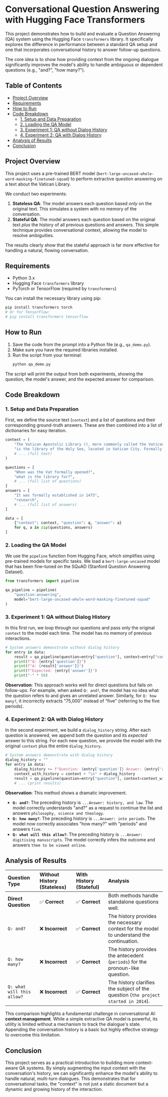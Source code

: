 # Conversational Question Answering with Hugging Face Transformers

This project demonstrates how to build and evaluate a Question Answering (QA) system using the Hugging Face `transformers` library. It specifically explores the difference in performance between a standard QA setup and one that incorporates conversational history to answer follow-up questions.

The core idea is to show how providing context from the ongoing dialogue significantly improves the model's ability to handle ambiguous or dependent questions (e.g., "and?", "how many?").

## Table of Contents
- [Project Overview](#project-overview)
- [Requirements](#requirements)
- [How to Run](#how-to-run)
- [Code Breakdown](#code-breakdown)
  - [1. Setup and Data Preparation](#1-setup-and-data-preparation)
  - [2. Loading the QA Model](#2-loading-the-qa-model)
  - [3. Experiment 1: QA without Dialog History](#3-experiment-1-qa-without-dialog-history)
  - [4. Experiment 2: QA with Dialog History](#4-experiment-2-qa-with-dialog-history)
- [Analysis of Results](#analysis-of-results)
- [Conclusion](#conclusion)

## Project Overview

This project uses a pre-trained BERT model (`bert-large-uncased-whole-word-masking-finetuned-squad`) to perform extractive question answering on a text about the Vatican Library.

We conduct two experiments:
1.  **Stateless QA**: The model answers each question based *only* on the original text. This simulates a system with no memory of the conversation.
2.  **Stateful QA**: The model answers each question based on the original text *plus* the history of all previous questions and answers. This simple technique provides conversational context, allowing the model to resolve ambiguities.

The results clearly show that the stateful approach is far more effective for handling a natural, flowing conversation.

## Requirements

- Python 3.x
- Hugging Face `transformers` library
- PyTorch or TensorFlow (required by `transformers`)

You can install the necessary library using pip:
```bash
pip install transformers torch
# Or for TensorFlow:
# pip install transformers tensorflow
```

## How to Run

1.  Save the code from the prompt into a Python file (e.g., `qa_demo.py`).
2.  Make sure you have the required libraries installed.
3.  Run the script from your terminal:
    ```bash
    python qa_demo.py
    ```
The script will print the output from both experiments, showing the question, the model's answer, and the expected answer for comparison.

## Code Breakdown

### 1. Setup and Data Preparation

First, we define the source text (`context`) and a list of questions and their corresponding ground-truth answers. These are then combined into a list of dictionaries for easy iteration.

```python
context = (
    "The Vatican Apostolic Library (), more commonly called the Vatican Library or simply the Vat, "
    "is the library of the Holy See, located in Vatican City. Formally established in 1475, although it is much older, "
    # ... (full text)
)

questions = [
    "When was the Vat formally opened?",
    "what is the library for?",
    # ... (full list of questions)
]
answers = [
    "It was formally established in 1475",
    "research",
    # ... (full list of answers)
]

data = [
    {"context": context, "question": q, "answer": a}
    for q, a in zip(questions, answers)
]
```

### 2. Loading the QA Model

We use the `pipeline` function from Hugging Face, which simplifies using pre-trained models for specific tasks. We load a `bert-large-uncased` model that has been fine-tuned on the SQuAD (Stanford Question Answering Dataset).

```python
from transformers import pipeline

qa_pipeline = pipeline(
    "question-answering",
    model="bert-large-uncased-whole-word-masking-finetuned-squad"
)
```

### 3. Experiment 1: QA without Dialog History

In this first run, we loop through our questions and pass only the original `context` to the model each time. The model has no memory of previous interactions.

```python
# System answers demonstrate without dialog history
for entry in data:
    result = qa_pipeline(question=entry["question"], context=entry["context"])
    print(f"Q: {entry['question']}")
    print(f"A: {result['answer']}")
    print(f"Expected: {entry['answer']}")
    print("-" * 50)
```
**Observation**: This approach works well for direct questions but fails on follow-ups. For example, when asked `Q: and?`, the model has no idea what the question refers to and gives an unrelated answer. Similarly, for `Q: how many?`, it incorrectly extracts "75,000" instead of "five" (referring to the five periods).

### 4. Experiment 2: QA with Dialog History

In the second experiment, we build a `dialog_history` string. After each question is answered, we append both the question and its *expected* answer to this string. For each new question, we provide the model with the original `context` plus the entire `dialog_history`.

```python
# System answers demonstrate with dialog history
dialog_history = ""
for entry in data:
    dialog_history += f"Question: {entry['question']} Answer: {entry['answer']}\n"
    context_with_history = context + "\n" + dialog_history
    result = qa_pipeline(question=entry["question"], context=context_with_history)
    # ... (print results)
```
**Observation**: This method shows a dramatic improvement.
- **`Q: and?`**: The preceding history is `...Answer: history, and law`. The model correctly understands "and?" as a request to continue the list and answers `philosophy, science and theology`.
- **`Q: how many?`**: The preceding history is `...Answer: into periods`. The model now correctly associates "how many?" with "periods" and answers `five`.
- **`Q: what will this allow?`**: The preceding history is `...Answer: digitising manuscripts`. The model correctly infers the outcome and answers `them to be viewed online`.

## Analysis of Results

| Question Type | Without History (Stateless) | With History (Stateful) | Analysis |
| :--- | :--- | :--- | :--- |
| **Direct Question** | ✅ **Correct** | ✅ **Correct** | Both methods handle standalone questions well. |
| `Q: and?` | ❌ **Incorrect** | ✅ **Correct** | The history provides the necessary context for the model to understand the continuation. |
| `Q: how many?` | ❌ **Incorrect** | ✅ **Correct** | The history provides the antecedent (`periods`) for the pronoun-like question. |
| `Q: what will this allow?` | ❌ **Incorrect** | ✅ **Correct** | The history clarifies the subject of the question (`the project started in 2014`). |

This comparison highlights a fundamental challenge in conversational AI: **context management**. While a simple extractive QA model is powerful, its utility is limited without a mechanism to track the dialogue's state. Appending the conversation history is a basic but highly effective strategy to overcome this limitation.

## Conclusion

This project serves as a practical introduction to building more context-aware QA systems. By simply augmenting the input context with the conversation's history, we can significantly enhance the model's ability to handle natural, multi-turn dialogues. This demonstrates that for conversational tasks, the "context" is not just a static document but a dynamic and growing history of the interaction.
